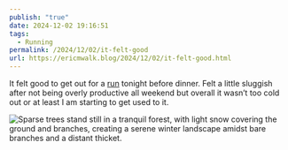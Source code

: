 ```yaml
---
publish: "true"
date: 2024-12-02 19:16:51
tags:
  - Running
permalink: /2024/12/02/it-felt-good
url: https://ericmwalk.blog/2024/12/02/it-felt-good.html
---
```

It felt good to get out for a [run](https://strava.com/activities/13034082012) tonight before dinner. Felt a little sluggish after not being overly productive all weekend but overall it wasn’t too cold out or at least I am starting to get used to it.

![Sparse trees stand still in a tranquil forest, with light snow covering the ground and branches, creating a serene winter landscape amidst bare branches and a distant thicket.](https://ericmwalk.blog/uploads/2024/img-1109.jpeg)